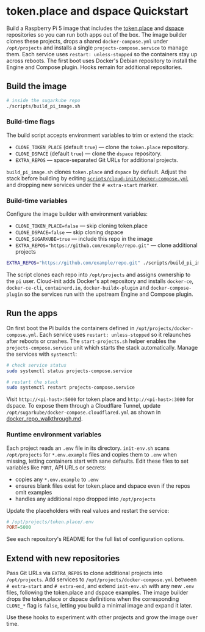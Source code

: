 # token.place and dspace Quickstart

Build a Raspberry Pi 5 image that includes the
[token.place](https://github.com/futuroptimist/token.place) and
[dspace](https://github.com/democratizedspace/dspace) repositories so you can run
both apps out of the box. The image builder clones these projects, drops a shared
`docker-compose.yml` under `/opt/projects` and installs a single
`projects-compose.service` to manage them. Each service uses `restart: unless-stopped`
so the containers stay up across reboots. The first boot uses Docker's Debian
repository to install the Engine and Compose plugin. Hooks remain for additional
repositories.

## Build the image

```sh
# inside the sugarkube repo
./scripts/build_pi_image.sh
```

### Build-time flags

The build script accepts environment variables to trim or extend the stack:

- `CLONE_TOKEN_PLACE` (default `true`) — clone the `token.place` repository.
- `CLONE_DSPACE` (default `true`) — clone the `dspace` repository.
- `EXTRA_REPOS` — space-separated Git URLs for additional projects.

`build_pi_image.sh` clones `token.place` and `dspace` by default. Adjust the stack before
building by editing
[`scripts/cloud-init/docker-compose.yml`](../scripts/cloud-init/docker-compose.yml)
and dropping new services under the `# extra-start` marker.

### Build-time variables

Configure the image builder with environment variables:

- `CLONE_TOKEN_PLACE=false` — skip cloning token.place
- `CLONE_DSPACE=false` — skip cloning dspace
- `CLONE_SUGARKUBE=true` — include this repo in the image
- `EXTRA_REPOS="https://github.com/example/repo.git"` — clone additional projects

```sh
EXTRA_REPOS="https://github.com/example/repo.git" ./scripts/build_pi_image.sh
```

The script clones each repo into `/opt/projects` and assigns ownership to the `pi`
user. Cloud-init adds Docker's apt repository and installs `docker-ce`,
`docker-ce-cli`, `containerd.io`, `docker-buildx-plugin` and `docker-compose-plugin`
so the services run with the upstream Engine and Compose plugin.

## Run the apps

On first boot the Pi builds the containers defined in
`/opt/projects/docker-compose.yml`. Each service uses `restart: unless-stopped`
so it relaunches after reboots or crashes. The `start-projects.sh` helper enables
the `projects-compose.service` unit which starts the stack automatically. Manage
the services with `systemctl`:

```sh
# check service status
sudo systemctl status projects-compose.service

# restart the stack
sudo systemctl restart projects-compose.service
```

Visit `http://<pi-host>:5000` for token.place and `http://<pi-host>:3000` for
dspace. To expose them through a Cloudflare Tunnel, update
`/opt/sugarkube/docker-compose.cloudflared.yml` as shown in
[docker_repo_walkthrough.md](docker_repo_walkthrough.md).

### Runtime environment variables

Each project reads an `.env` file in its directory. `init-env.sh` scans
`/opt/projects` for `*.env.example` files and copies them to `.env` when missing,
letting containers start with sane defaults. Edit these files to set variables like
`PORT`, API URLs or secrets:

- copies any `*.env.example` to `.env`
- ensures blank files exist for token.place and dspace even if the repos omit
  examples
- handles any additional repo dropped into `/opt/projects`

Update the placeholders with real values and restart the service:

```ini
# /opt/projects/token.place/.env
PORT=5000
```

See each repository's README for the full list of configuration options.

## Extend with new repositories

Pass Git URLs via `EXTRA_REPOS` to clone additional projects into `/opt/projects`.
Add services to `/opt/projects/docker-compose.yml` between `# extra-start` and
`# extra-end`, and extend `init-env.sh` with any new `.env` files, following the
token.place and dspace examples. The image builder drops the token.place or dspace
definitions when the corresponding `CLONE_*` flag is `false`, letting you build a
minimal image and expand it later.

Use these hooks to experiment with other projects and grow the image over time.
